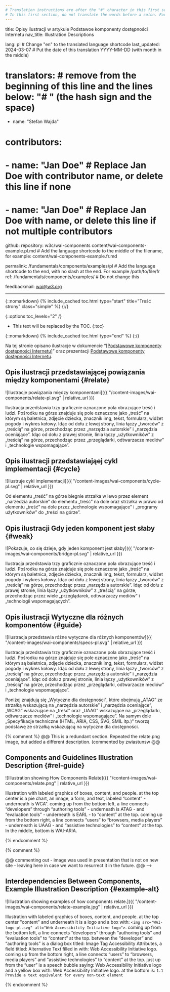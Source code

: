 ```yaml
---
# Translation instructions are after the "#" character in this first section. They are comments that do not show up in the web page. You do not need to translate the instructions after "#".
# In this first section, do not translate the words before a colon. For example, do not translate "title:". Do translate the text after "title:"
---
```

title: Opisy ilustracji w artykule Podstawoe komponenty dostępności Internetu
nav_title: Illustration Descriptions

lang: pl   # Change "en" to the translated language shortcode
last_updated: 2024-03-07   # Put the date of this translation YYYY-MM-DD (with month in the middle)

# translators: # remove from the beginning of this line and the lines below: "# " (the hash sign and the space)
- name: "Stefan Wajda"   

# contributors:
# - name: "Jan Doe"   # Replace Jan Doe with contributor name, or delete this line if none
# - name: "Jan Doe"   # Replace Jan Doe with name, or delete this line if not multiple contributors


github:
    repository: w3c/wai-components
    content/wai-components-example.pl.md  # Add the language shortcode to the middle of the filename, for example: content/wai-components-example.fr.md

permalink: /fundamentals/components/examples/pl   # Add the language shortcode to the end, with no slash at the end. For example /path/to/file/fr
ref: /fundamentals/components/examples/    # Do not change this

feedbackmail: wai@w3.org

---

{::nomarkdown}
{% include_cached toc.html type="start" title="Treść strony" class="simple" %}
{:/}

{::options toc_levels="2" /}

-   This text will be replaced by the TOC.
{:toc}

{::nomarkdown}
{% include_cached toc.html type="end" %}
{:/}

Na tej stronie opisano ilustracje w dokumencie “[[Podstawowe komponenty dostępności Internetu]](/standards/components/)” oraz prezentacji [Podstawowe komponenty dostępności Internetu](http://www.w3.org/WAI/intro/components-slides).

## Opis ilustracji przedstawiającej powiązania między komponentami {#relate}

![Ilustracje powiązania między komponentami]({{ "/content-images/wai-components/relate-pl.svg" | relative_url }})

Ilustracja przedstawia trzy graficznie oznaczone pola obrazujące treść i ludzi. Pośrodku na górze znajduje się pole oznaczone jako „treść” na którym są baletnica, zdjęcie dziecka, znacznik img, tekst, formularz, widżet pogody i wykres kołowy. Idąc od dołu z lewej strony, linia łączy  „tworców” z „treścią” na górze, przechodząc przez „narzędzia autorskie” i „narzędzia oceniające”. Idąc od dołu z prawej stronie, linia łączy „użytkowników” z „treścią” na górze, przechodząc przez „przeglądarki, odtwarzacze mediów” i „technologie wspomagające”.

## Opis ilustracji przedstawiająej cykl implementacji {#cycle}

![Ilustruje cykl implementacji]({{ "/content-images/wai-components/cycle-pl.svg" | relative_url }})

Od elementu „treść” na górze biegnie strzałka w lewo przez element „narzedzia autorskie” do elementu „treść” na dole oraz strzałka w prawo od elementu „treść” na dole przez „technologie wspomagające” i „programy użytkowników” do „treści na górze”.

## Opis ilustracji Gdy jeden komponent jest słaby  {#weak}

![Pokazuje, co się dzieje, gdy jeden komponent jest słaby]({{ "/content-images/wai-components/bridge-pl.svg" | relative_url }})

Ilustracja przedstawia trzy graficznie oznaczone pola obrazujące treść i ludzi. Pośrodku na górze znajduje się pole oznaczone jako „treść” na którym są baletnica, zdjęcie dziecka, znacznik img, tekst, formularz, widżet pogody i wykres kołowy. Idąc od dołu z lewej strony, linia łączy  „tworców” z „treścią” na górze, przechodząc przez „narzędzia autorskie”. Idąc od dołu z prawej stronie, linia łączy „użytkowników” z „treścią” na górze, przechodząc przez wiele „przeglądarek, odtwarzaczy mediów” i „technologii wspomagających”.

## Opis ilustracji Wytyczne dla różnych komponentów {#guide}

![Ilustracja przedstawia różne wytyczne dla różnych komponentów]({{ "/content-images/wai-components/specs-pl.svg" | relative_url }})

Ilustracja przedstawia trzy graficznie oznaczone pola obrazujące treść i ludzi. Pośrodku na górze znajduje się pole oznaczone jako „treść” na którym są baletnica, zdjęcie dziecka, znacznik img, tekst, formularz, widżet pogody i wykres kołowy. Idąc od dołu z lewej strony, linia łączy  „tworców” z „treścią” na górze, przechodząc przez „narzędzia autorskie” i „narzędzia oceniające”. Idąc od dołu z prawej stronie, linia łączy „użytkowników” z „treścią” na górze, przechodząc przez „przeglądarki, odtwarzacze mediów” i „technologie wspomagające”.

Poniżej znajdują się „Wytyczne dla dostępności", które obejmują „ATAG” ze strzałką wskazującą na „narzędzia autorskie” i „narzędzia oceniające”, „WCAG” wskazujące na „treść” oraz „UAAG” wskazujące na „przeglądarki, odtwarzacze mediów” i „technologie wspomagające”. Na samym dole „Specyfikacje techniczne (HTML, ARIA, CSS, SVG, SMIL itp.)" tworzą podstawę ze strzałką wskazującą na wytyczne dla dostępności.

{% comment %}
@@  This is a redundant section. Repeated the relate.png image, but added a different description. (commented by zwiastunsw @@
## Components and Guidelines Illustration Description {#rel-guide}

![Illustration showing How Components
Relate]({{ "/content-images/wai-components/relate.png" | relative_url }})

Illustration with labeled graphics of boxes, content, and people. at the top center is a pie chart, an image, a form, and text, labeled “content” - underneath is WCA". coming up from the bottom left, a line connects “developers” through “authoring tools” - underneath is ATAG - and “evaluation tools” - underneath is EARL - to “content” at the top. coming up from the bottom right, a line connects “users” to “browsers, media players” - underneath is UAAG - and “assistive technologies” to “content” at the top. In the middle, bottom is WAI-ARIA.

{% endcomment %}

{% comment %}

@@ commenting out - image was used in presentation that is not on new site - leaving here in case we want to resurrect it in the future. @@
-->
## Interdependencies Between Components, Example Illustration Description {#example-alt}

![Illustration showing examples of how components
relate.]({{ "/content-images/wai-components/relate-example.jpg" | relative_url }})

Illustration with labeled graphics of boxes, content, and people. at the top center "content" and underneath it is a logo and a box with: `<img src="WAI-logo-pl.svg" alt="Web Accessibility Initiative logo">`. coming up from the bottom left, a line connects “developers” through “authoring tools” and “evaluation tools” to “content” at the top. between the “developer” and “authoring tools” is a dialog box titled: Image Tag Accessibility Attributes, a field titled: Alternative Text filled in with: Web Accessibility Initiative logo. coming up from the bottom right, a line connects “users” to “browsers, media players” and “assistive technologies” to “content” at the top. just up from the “user” is a speech bubble saying: Web Accessibility Initiative logo and a yellow box with: Web Accessibility Initiative logo. at the bottom is: `1.1 Provide a text equivalent for every non-text element` 

{% endcomment %}
